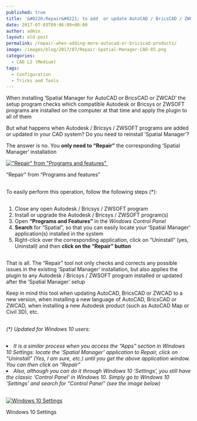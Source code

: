 ```yaml
---
published: true
title: '&#8220;Repair&#8221; to add  or update AutoCAD / BricsCAD / ZWCAD'
date: 2017-07-03T09:06:09+00:00
author: admin
layout: old-post
permalink: /repair-when-adding-more-autocad-or-bricscad-products/
image: /images/blog/2017/07/Repair-Spatial-Manager-CAD-85.png
categories:
  - CAD L2 (Medium)
tags:
  - Configuration
  - Tricks and Tools
---
```

<p>
  <span lang="en"><span lang="en"><span lang="en" tabindex="-1">When installing &#8216;Spatial Manager for AutoCAD or BricsCAD or ZWCAD&#8217; the setup program checks which compatible Autodesk or Bricsys or ZWSOFT programs are installed on the computer at that time and apply the plugin to all of them</span></span></span>
</p>

<p>
  <!--more-->
</p>

<p>
  But what happens when Autodesk / Bricsys / ZWSOFT programs are added or updated in your CAD system? Do you need to reinstall &#8216;Spatial Manager&#8217;?
</p>

<p>
  The answer is no. You <strong>only need to &#8220;Repair&#8221;</strong> the corresponding &#8216;Spatial Manager&#8217; installation
</p>

<div>
  <a href="/images/blog/2017/07/Repair-Spatial-Manager.png" target="_blank" rel="nofollow"><img src="/images/blog/2017/07/Repair-Spatial-Manager.png" alt="&quot;Repair&quot; from &quot;Programs and features&quot; " width="823" height="712" srcset="/images/blog/2017/07/Repair-Spatial-Manager.png 823w, /images/blog/2017/07/Repair-Spatial-Manager-300x260.png 300w, /images/blog/2017/07/Repair-Spatial-Manager-768x664.png 768w, /images/blog/2017/07/Repair-Spatial-Manager-624x540.png 624w" sizes="(max-width: 823px) 100vw, 823px" /></a>
  
  <p>
    &#8220;Repair&#8221; from &#8220;Programs and features&#8221;
  </p>
</div>

<h2>
</h2>

<p>
  To easily perform this operation, follow the following steps (*):
</p>

<h2>
</h2>

<ol>
  <li>
    Close any open Autodesk / Bricsys / ZWSOFT program
  </li>
  <li>
    Install or upgrade the Autodesk / Bricsys / ZWSOFT program(s)
  </li>
  <li>
    Open <strong>&#8220;Programs and Features&#8221;</strong> in the <em>Windows Control Panel</em>
  </li>
  <li>
    <strong>Search</strong> for &#8220;Spatial&#8221;, so that you can easily locate your &#8216;Spatial Manager&#8217; application(s) installed in the system
  </li>
  <li>
    Right-click over the corresponding application, click on &#8220;Uninstall&#8221; (yes, Uninstall) and then <strong>click on the &#8220;Repair&#8221; button</strong>
  </li>
</ol>

<h2>
</h2>

<p>
  That is all. The &#8220;Repair&#8221; tool not only checks and corrects any possible issues in the existing &#8216;Spatial Manager&#8217; installation, but also applies the plugin to any Autodesk / Bricsys / ZWSOFT program installed or updated after the &#8216;Spatial Manager&#8217; setup
</p>

<p>
  Keep in mind this tool when updating AutoCAD, BricsCAD or ZWCAD to a new version, when installing a new language of AutoCAD, BricsCAD or ZWCAD, when installing a new Autodesk product (such as AutoCAD Map or Civil 3D), etc.
</p>

<h2>
</h2>

<p>
  <em>(*) Updated for Windows 10 users:</em>
</p>

<h2>
</h2>

<li>
  <em>It is a similar process when you access the &#8220;Apps&#8221; section in Windows 10 Settings: locate the &#8216;Spatial Manager&#8217; application to Repair, click on “Uninstall” (Yes, I am sure, etc.) until you get the above application window. You can then click on “Repair”</em>
</li>
<li>
  <em>Also, although you can do it through Windows 10 ‘Settings’, you still have the classic ‘Control Panel’ in Windows 10. Simply go to Windows 10 ‘Settings’ and search for “Control Panel” (see the image below)</em>
</li>

<h2></h2>
<div>
  <a href="/images/blog/2017/07/Windows10_ControlPanel.png" target="_blank" rel="nofollow"><img src="/images/blog/2017/07/Windows10_ControlPanel.png" alt="Windows 10 Settings" width="1022" height="726" srcset="/images/blog/2017/07/Windows10_ControlPanel.png 1022w, /images/blog/2017/07/Windows10_ControlPanel-300x213.png 300w, /images/blog/2017/07/Windows10_ControlPanel-768x546.png 768w, /images/blog/2017/07/Windows10_ControlPanel-624x443.png 624w" sizes="(max-width: 1022px) 100vw, 1022px" /></a>
  
  <p>
    Windows 10 Settings
  </p>
</div>